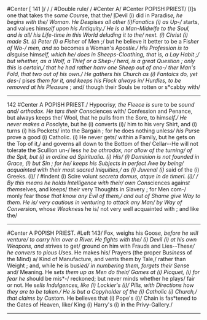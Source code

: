 #Center [ 141 ]/
/
/
#Double rule/
/
#Center A/
#Center POPISH PRIEST/
[I]s one that takes the s*ame Cours*e,  that the/
[I](i)Devil (i) did in Paradis*e, he begins with the/
Woman. He Des*pis*es all other (i)Fanatics (i) as Up-/
s*tarts, and values hims*elf upon his Antiquity./
He is a Man-Midwife to the Soul, and is all/
his Life-time in this World deluding it to the/
next. (i) Christ (i) made St. (i) Peter (i) a Fis*her of Men ;/
but he believe it better to be a Fis*her of Wo-/
men, and s*o becomes a Woman's Apos*tle./
His Profes*s*ion is to dis*guise hims*elf, which he/
does in Sheeps-Cloathing, that is, a Lay Habit ;/
but whether, as a Wolf, a Thief or a Shep-/
herd, is a great Question ; only this is certain,/
that he had rather hanv one Sheep out of ano-/
ther Man's Fold, that two out of his own./
He gathers his Church as (i) Fantaics do, yet des*-/
pis*es them for it, and keeps his Flock always in/
Hurdles, to be removed at his Pleas*ure ; and/
though their Souls be rotten or s*cabby with/


---


142 #Center A POPISH PRIEST./
Hypocris*y, the Fleece is s*ure to be s*ound and/
orthodox. He tars their Cons*ciences with/
Confes*s*ion and Penance, but always keeps the/
Wool, that he pulls from the Sore, to hims*elf./
He never makes a Pos*clyte, but he (i) converts (i)/
him to his very Shirt, and (i) turns (i) his Pockets/
into the Bargain ; for he does nothing unles*s/
his Purs*e prove a good (i) Catholic. (i) He never gets/
within a Family, but he gets on the Top of it,/
and governs all down to the Bottom of the/
Cellar--He will not tolerate the Scullion un-/
les*s he be othrodox, nor allow of the turning/
of the Spit, but (i) in ordine ad Spiritualia. (i) His/
(i) Dominion is not founded in Grace, (i) but Sin ; for he/
keeps his Subjects in perfect Awe by being/
acquainted with their mos*t s*acred Iniquities,/
as (i) Juvenal (i) s*aid of the (i) Greeks. (i)/
/
#indent (i) Scire volunt s*ecreta domus, atque in de timeri. (i)/
/
By this means he holds Intelligence with their/
own Cons*ciences agains*t thems*elves, and keeps/
their very Thoughts in Slavery ; for Men com-/
monly fear thos*e that know any Evil of them,/
and out of Shame give Way to them. He is/
very cautious in venturing to attack any Man/
by Way of Convers*ion, whos*e Weaknes*s he is/
not very well acquainted with ; and like the/


---


#Center A POPISH PRIEST. #Left 143/
Fox, weighs his Goos*e, before he will venture/
to carry him over a River. He fights with the/
(i) Devil (i) at his own Weapons, and s*trives to get/
ground on him with Frauds and Lies--Thes*e/
he convers to pious Us*es. He makes his/
Prayers (the proper Bus*ines*s of the Mind) a/
Kind of Manufacture, and vents them by Tale,/
rather than Weight ; and, while he is bus*ied/
in numbering them, forgets their Sens*e and/
Meaning. He s*ets them up as Men do their/
Games at (i) Picquet, (i) for fear he s*hould be mis*-/
reckoned; but never minds whether he plays/
fair or not. He s*ells Indulgences, like (i) Lockier's (i)/
Pills, with Directions how they are to be taken./
He is but a Copyholder of the (i) Catholic (i) Church,/
that claims by Cus*tom. He believes that (i) Pope's (i)/
Chain is fas*tened to the Gates of Heaven, like/
King (i) Harry's (i) in the Privy-Gallery./ 


---



